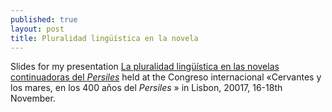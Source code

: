 ```yaml
---
published: true
layout: post
title: Pluralidad lingüística en la novela
---
```

Slides for my presentation [La pluralidad lingüística en las novelas continuadoras del _Persiles_](http://editio.github.io/slides/glotta) held at the Congreso internacional «Cervantes y los mares, en los 400 años del _Persiles_ » in Lisbon, 20017, 16-18th November.
